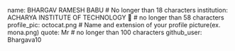 name: BHARGAV RAMESH BABU # No longer than 18 characters
institution: ACHARYA INSTITUTE OF TECHNOLOGY 🚩 # no longer than 58 characters
profile_pic: octocat.png # Name and extension of your profile picture(ex. mona.png)
quote: Mr # no longer than 100 characters
github_user: Bhargava10
